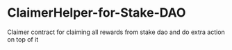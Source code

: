 # ClaimerHelper-for-Stake-DAO
Claimer contract for claiming all rewards from stake dao and do extra action on top of it
